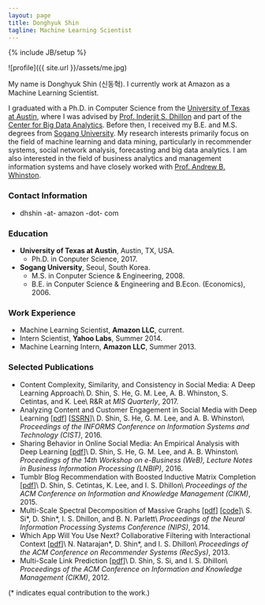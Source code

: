 ```yaml
---
layout: page
title: Donghyuk Shin
tagline: Machine Learning Scientist
---
```

{% include JB/setup %}

![profile]({{ site.url }}/assets/me.jpg)

<!-- ### Introduction -->

My name is Donghyuk Shin (신동혁). I currently work at Amazon as a Machine Learning Scientist. 

I graduated with a Ph.D. in Computer Science from the [University of Texas at Austin](http://www.utexas.edu), where I was advised by [Prof. Inderjit S. Dhillon](http://www.cs.utexas.edu/users/inderjit) and part of the [Center for Big Data Analytics](http://bigdata.ices.utexas.edu/). Before then, I received my B.E. and M.S. degrees from [Sogang University](http://wwwe.sogang.ac.kr). 
My research interests primarily focus on the field of machine learning and data mining, particularly in recommender systems, social network analysis, forecasting and big data analytics. I am also interested in the field of business analytics and management information systems and have closely worked with [Prof. Andrew B. Whinston](https://sites.google.com/site/abwhinston/).

### Contact Information

- dhshin -at- amazon -dot- com

### Education

- **University of Texas at Austin**, Austin, TX, USA.
  - Ph.D. in Conputer Science, 2017.
- **Sogang University**, Seoul, South Korea.
  - M.S. in Conputer Science & Engineering, 2008.
  - B.E. in Conputer Science & Engineering and B.Econ. (Economics), 2006.

<!--  
- **Ph.D.** in Conputer Science, The University of Texas at Austin, Austin, TX, USA, 2017.
- **M.S.** in Conputer Science & Engineering, Sogang University, Seoul, South Korea, 2008.
- **B.E.** in Conputer Science & Engineering, Sogang University, Seoul, South Korea, 2006.
- **B.Econ.** in Economics, Sogang University, Seoul, South Korea, 2006.
 -->
### Work Experience

- Machine Learning Scientist, **Amazon LLC**, current.
- Intern Scientist, **Yahoo Labs**, Summer 2014.
- Machine Learning Intern, **Amazon LLC**, Summer 2013.

### Selected Publications

- Content Complexity, Similarity, and Consistency in Social Media: A Deep Learning Approach\\
  D. Shin, S. He, G. M. Lee, A. B. Whinston, S. Cetintas, and K. Lee\\
  R&R at *MIS Quarterly*, 2017.
- Analyzing Content and Customer Engagement in Social Media with Deep Learning [[pdf](https://dshin32.github.io/papers/tumblr_cist2016.pdf)] [[SSRN](https://ssrn.com/abstract=2830377)]\\
  D. Shin, S. He, G. M. Lee, and A. B. Whinston\\
  *Proceedings of the INFORMS Conference on Information Systems and Technology (CIST)*, 2016.
- Sharing Behavior in Online Social Media: An Empirical Analysis with Deep Learning [[pdf](https://link.springer.com/chapter/10.1007%2F978-3-319-45408-5_26)]\\
  D. Shin, S. He, G. M. Lee, and A. B. Whinston\\
  *Proceedings of the 14th Workshop on e-Business (WeB), Lecture Notes in Business Information Processing (LNBIP)*, 2016.
- Tumblr Blog Recommendation with Boosted Inductive Matrix Completion [[pdf](http://www.cs.utexas.edu/users/inderjit/public_papers/blogrec-bimc-cikm2015.pdf)]\\
  D. Shin, S. Cetintas, K. Lee, and I. S. Dhillon\\
  *Proceedings of the ACM Conference on Information and Knowledge Management (CIKM)*, 2015.
- Multi-Scale Spectral Decomposition of Massive Graphs [[pdf](http://www.cs.utexas.edu/users/inderjit/public_papers/mseigs_nips2014.pdf)] [[code](http://www.cs.utexas.edu/users/ssi/mseigs)]\\
  S. Si\*, D. Shin\*, I. S. Dhillon, and B. N. Parlett\\
  *Proceedings of the Neural Information Processing Systems Conference (NIPS)*, 2014.
- Which App Will You Use Next? Collaborative Filtering with Interactional Context [[pdf](http://www.cs.utexas.edu/users/inderjit/public_papers/app_recommendation_recsys13.pdf)]\\
  N. Natarajan\*, D. Shin\*, and I. S. Dhillon\\
  *Proceedings of the ACM Conference on Recommender Systems (RecSys)*, 2013.
- Multi-Scale Link Prediction [[pdf](http://www.cs.utexas.edu/users/inderjit/public_papers/mslp_cikm2012.pdf)]\\
  D. Shin, S. Si, and I. S. Dhillon\\
  *Proceedings of the ACM Conference on Information and Knowledge Management (CIKM)*, 2012.

(\* indicates equal contribution to the work.)
